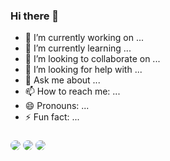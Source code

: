 ### Hi there 👋




- 🔭 I’m currently working on ...
- 🌱 I’m currently learning ...
- 👯 I’m looking to collaborate on ...
- 🤔 I’m looking for help with ...
- 💬 Ask me about ...
- 📫 How to reach me: ...
- 😄 Pronouns: ...
- ⚡ Fun fact: ...

### <img src="https://img.shields.io/badge/c-%2300599C.svg?style=for-the-badge&logo=c&logoColor=white"  style="border-radius: 20px"> <img src="https://img.shields.io/badge/LinkedIn-0077B5?style=for-the-badge&logo=linkedin&logoColor=white" style="border-radius: 20px"> <img src="https://img.shields.io/badge/Codechef-%23B92B27.svg?&style=for-the-badge&logo=Codechef&logoColor=white" style="border-radius: 20px"> 
